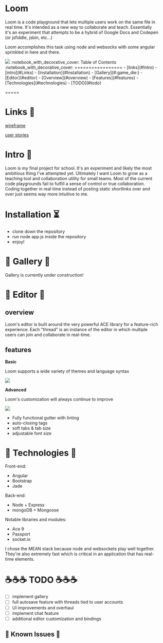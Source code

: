 Loom 
===============

Loom is a code playground that lets multiple users work on the same file in real time. 
It's intended as a new way to collaborate and teach. Essentially it's an experiment that 
attempts to be a hybrid of Google Docs and Codepen (or jsfiddle, jsbin, etc...)

Loom accomplishes this task using node and websocks with some angular sprinkled in here and there. 

<img src="http://i.imgur.com/1hC75oQ.png">
:notebook_with_decorative_cover: Table of Contents :notebook_with_decorative_cover:
=================
- [links](#Intro)
- [intro](#Links)
- [Installation](#Installation)
- [Gallery](#:game_die:)
- [Editor](#editor)
 - [Overview](#overview)
 - [Features](#features)
- [Technologies](#technologies)
- [TODO](#todo)

=====


# Links :paperclip:


[wireframe](https://github.com/SpookyCorridor/loom/tree/master/wireframes)

[user stories](https://github.com/SpookyCorridor/loom/blob/master/userstories/userstories.md)

# Intro :star2:

  Loom is my final project for school. It's an experiment and likely the most ambitious thing I've attempted yet.
  Ultimately I want Loom to grow as a teaching tool and collaboration utility for small teams. Most of the 
  current code playgrounds fail to fulfill a sense of control or true collaboration. Coding together in real time
  instead of posting static shortlinks over and over just seems way more intuitive to me. 

# Installation :hourglass_flowing_sand:

 - clone down the repository
 - run node app.js inside the repository 
 - enjoy! 

# :game_die: Gallery :game_die:

  Gallery is currently under construction!

# :game_die: Editor :game_die:

## overview

Loom's editor is built around the very powerful ACE library for a feature-rich experience. Each "thread" is an instance
of the editor in which multiple users can join and collaborate in real-time. 

## features 

__Basic__

Loom supports a wide variety of themes and language syntax 

<img src="http://i.imgur.com/L4o7ldZ.png"> 

__Advanced__

Loom's customization will always continue to improve 

<img src="http://i.imgur.com/s3GKWnG.png">

- Fully functional gutter with linting 
- auto-closing tags
- soft tabs & tab size
- adjustable font size 

# :floppy_disk: Technologies :floppy_disk:

Front-end: 
- Angular
- Bootstrap
- Jade

Back-end: 
- Node + Express
- mongoDB + Mongoose

Notable libraries and modules: 
- Ace 9 
- Passport
- socket.io 

I chose the MEAN stack because node and websockets play well together. They're also extremely fast
which is critical in an application that has real-time elements. 

# :coffee::coffee::coffee: TODO :coffee::coffee::coffee:
- [ ] implement gallery
- [ ] full autosave feature with threads tied to user accounts
- [ ] UI improvements and overhaul
- [ ] implement chat feature 
- [ ] additional editor customization and bindings 

## :rotating_light: Known Issues  :rotating_light:


